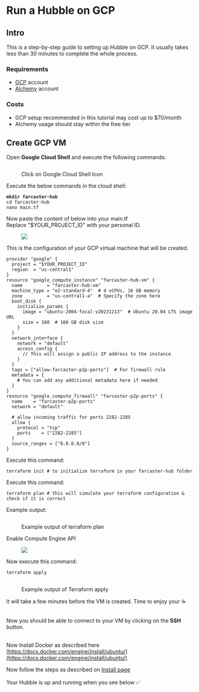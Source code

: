 # Run a Hubble on GCP

## Intro

This is a step-by-step guide to setting up Hubble on GCP.
It usually takes less than 30 minutes to complete the whole process.

### Requirements

- [GCP](https://console.cloud.google.com/) account
- [Alchemy](https://www.alchemy.com/) account

### Costs

- GCP setup recommended in this tutorial may cost up to $70/month
- Alchemy usage should stay within the free tier

## Create GCP VM

Open **Google Cloud Shell** and execute the following commands:

<figure><img src="/assets/images/google_cloud_shell.png" alt=""><figcaption><p>Click on Google Cloud Shell Icon</p></figcaption></figure>

Execute the below commands in the cloud shell:

<pre><code><strong>mkdir farcaster-hub
</strong>cd farcaster-hub
nano main.tf
</code></pre>

Now paste the content of below into your main.tf \
Replace "$YOUR_PROJECT_ID" with your personal ID.

<figure><img src="/assets/images/gcp_project_id.png" /></figure>

This is the configuration of your GCP virtual machine that will be created.

```
provider "google" {
  project = "$YOUR_PROJECT_ID"
  region  = "us-central1"
}
resource "google_compute_instance" "farcaster-hub-vm" {
  name         = "farcaster-hub-vm"
  machine_type = "e2-standard-4"  # 4 vCPUs, 16 GB memory
  zone         = "us-central1-a"  # Specify the zone here
  boot_disk {
    initialize_params {
      image = "ubuntu-2004-focal-v20231213"  # Ubuntu 20.04 LTS image URL
      size = 160  # 160 GB disk size
    }
  }
  network_interface {
    network = "default"
    access_config {
      // This will assign a public IP address to the instance
    }
  }
  tags = ["allow-farcaster-p2p-ports"]  # For firewall rule
  metadata = {
    # You can add any additional metadata here if needed
  }
}
resource "google_compute_firewall" "farcaster-p2p-ports" {
  name    = "farcaster-p2p-ports"
  network = "default"

  # allow incoming traffic for ports 2282-2285
  allow {
    protocol = "tcp"
    ports    = ["2282-2285"]
  }
  source_ranges = ["0.0.0.0/0"]
}
```

Execute this command:

```
terraform init # to initialize terraform in your farcaster-hub folder
```

Execute this command:

```
terraform plan # this will simulate your terraform configuration & check if it is correct
```

Example output:

<figure><img src="/assets/images/gcp_terraform_plan.png" alt=""><figcaption><p>Example output of terraform plan</p></figcaption></figure>

Enable Compute Engine API

<figure><img src="/assets/images/gcp_compute_engine_api.png" /></figure>

Now execute this command:

```bash
terraform apply
```

<figure><img src="/assets/images/gcp_terraform_apply.png" alt=""><figcaption><p>Example output of Terraform apply</p></figcaption></figure>

It will take a few minutes before the VM is created. Time to enjoy your :coffee:

<figure><img src="/assets/images/gcp_vm_overview.png" alt=""><figcaption></figcaption></figure>

Now you should be able to connect to your VM by clicking on the **SSH** button.

\
Now Install Docker as described here [https://docs.docker.com/engine/install/ubuntu/](https://docs.docker.com/engine/install/ubuntu/)

Now follow the steps as described on [Install page](../intro/install.md) \
\
Your Hubble is up and running when you see below :white_check_mark:

<figure><img src="/assets/images/gcp_hubble_running.png" alt=""><figcaption></figcaption></figure>
